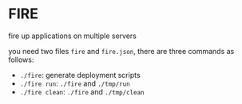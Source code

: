 # FIRE

fire up applications on multiple servers

you need two files `fire` and `fire.json`, there are three commands as follows:

- `./fire`: generate deployment scripts
- `./fire run`: `./fire` and `./tmp/run`
- `./fire clean`: `./fire` and `./tmp/clean`
